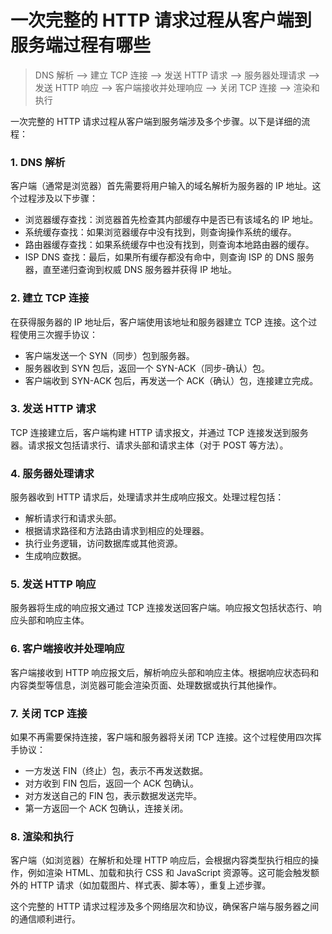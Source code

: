 # 一次完整的 HTTP 请求过程从客户端到服务端过程有哪些

> DNS 解析 --\> 建立 TCP 连接 --\> 发送 HTTP 请求 --\> 服务器处理请求 --\> 发送 HTTP 响应 --\> 客户端接收并处理响应 --\> 关闭 TCP 连接 --\> 渲染和执行

一次完整的 HTTP 请求过程从客户端到服务端涉及多个步骤。以下是详细的流程：

### 1. **DNS 解析**

客户端（通常是浏览器）首先需要将用户输入的域名解析为服务器的 IP 地址。这个过程涉及以下步骤：

- 浏览器缓存查找：浏览器首先检查其内部缓存中是否已有该域名的 IP 地址。
- 系统缓存查找：如果浏览器缓存中没有找到，则查询操作系统的缓存。
- 路由器缓存查找：如果系统缓存中也没有找到，则查询本地路由器的缓存。
- ISP DNS 查找：最后，如果所有缓存都没有命中，则查询 ISP 的 DNS 服务器，直至递归查询到权威 DNS 服务器并获得 IP 地址。

### 2. **建立 TCP 连接**

在获得服务器的 IP 地址后，客户端使用该地址和服务器建立 TCP 连接。这个过程使用三次握手协议：

- 客户端发送一个 SYN（同步）包到服务器。
- 服务器收到 SYN 包后，返回一个 SYN-ACK（同步-确认）包。
- 客户端收到 SYN-ACK 包后，再发送一个 ACK（确认）包，连接建立完成。

### 3. **发送 HTTP 请求**

TCP 连接建立后，客户端构建 HTTP 请求报文，并通过 TCP 连接发送到服务器。请求报文包括请求行、请求头部和请求主体（对于 POST 等方法）。

### 4. **服务器处理请求**

服务器收到 HTTP 请求后，处理请求并生成响应报文。处理过程包括：

- 解析请求行和请求头部。
- 根据请求路径和方法路由请求到相应的处理器。
- 执行业务逻辑，访问数据库或其他资源。
- 生成响应数据。

### 5. **发送 HTTP 响应**

服务器将生成的响应报文通过 TCP 连接发送回客户端。响应报文包括状态行、响应头部和响应主体。

### 6. **客户端接收并处理响应**

客户端接收到 HTTP 响应报文后，解析响应头部和响应主体。根据响应状态码和内容类型等信息，浏览器可能会渲染页面、处理数据或执行其他操作。

### 7. **关闭 TCP 连接**

如果不再需要保持连接，客户端和服务器将关闭 TCP 连接。这个过程使用四次挥手协议：

- 一方发送 FIN（终止）包，表示不再发送数据。
- 对方收到 FIN 包后，返回一个 ACK 包确认。
- 对方发送自己的 FIN 包，表示数据发送完毕。
- 第一方返回一个 ACK 包确认，连接关闭。

### 8. **渲染和执行**

客户端（如浏览器）在解析和处理 HTTP 响应后，会根据内容类型执行相应的操作，例如渲染 HTML、加载和执行 CSS 和 JavaScript 资源等。这可能会触发额外的 HTTP 请求（如加载图片、样式表、脚本等），重复上述步骤。

这个完整的 HTTP 请求过程涉及多个网络层次和协议，确保客户端与服务器之间的通信顺利进行。
